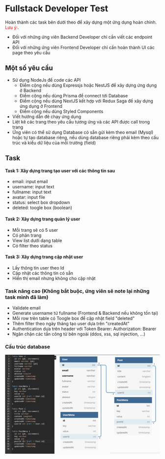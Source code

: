 # Fullstack Developer Test

Hoàn thành các task bên dưới theo để xây dựng một ứng dụng hoàn chỉnh.
<span style="color:red">Lưu ý:</span>.
  - Đối với những ứng viên Backend Developer chỉ cần viết các endpoint API
  - Đối với những ứng viên Frontend Developer chỉ cần hoàn thành UI các page theo yêu cầu
## Một số yêu cầu

- Sử dụng NodeJs để code các API
  - Điểm cộng nếu dùng Expressjs hoặc NestJS để xây dựng ứng dụng ở Backend
  - Điểm cộng nếu dùng Prisma để connect tới Database
  - Điểm cộng nếu dùng NextJS kết hợp với Redux Saga để xây dựng ứng dụng ở Frontend
  - Điểm cộng nếu dùng Styled Components
- Viết hướng dẫn đê chạy ứng dụng
- Liệt kê các trang theo yêu cầu tương ứng và các API được call trong trang
- Ứng viên có thể sử dụng Database có sẵn gửi kèm theo email (Mysql) hoặc tự tạo database riêng, nếu dùng database riêng phải kèm theo cấu trúc và kiểu dữ liệu của mỗi trường (field)

## Task

#### Task 1: Xây dựng trang tạo user với các thông tin sau

- email: input email
- username: input text
- fullname: input text
- avatar: input file
- status: select box dropdown
- deleted: toogle box (boolean)

#### Task 2: Xây dựng trang quản lý user

- Mỗi trang sẽ có 5 user
- Có phân trang
- View list dưới dạng table
- Có filter theo status

#### Task 3: Xây dựng trang cập nhật user

- Lấy thông tin user theo Id
- Cập nhật các thông tin có sẵn
- Hiển thị email nhưng không cho cập nhật

### Task nâng cao (Không bắt buộc, ứng viên sẽ note lại những task mình đã làm)

- Validate email
- Generate username từ fullname (Frontend & Backend nếu không tồn tại)
- Mỗi row trên table có Toogle box để cập nhật field "deleted"
- Thêm filter theo ngày tháng tạo user dựa trên "createdAt"
- Authentication dựa trên header với Token Bearer: Authorization: Bearer <token>
- Ngăn chặn các tấn công từ bên ngoài (ddos, xss, sql injection, ...)

### Cấu trúc database

![database-structure](/images/database-structure.png "database-structure")
